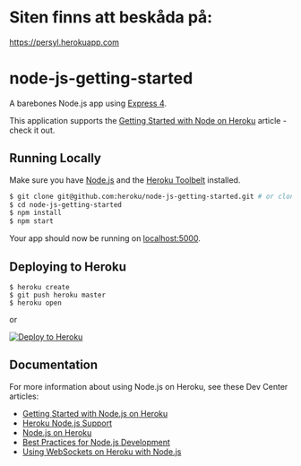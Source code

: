 # Siten finns att beskåda på:
https://persyl.herokuapp.com

# node-js-getting-started

A barebones Node.js app using [Express 4](http://expressjs.com/).

This application supports the [Getting Started with Node on Heroku](https://devcenter.heroku.com/articles/getting-started-with-nodejs) article - check it out.

## Running Locally

Make sure you have [Node.js](http://nodejs.org/) and the [Heroku Toolbelt](https://toolbelt.heroku.com/) installed.

```sh
$ git clone git@github.com:heroku/node-js-getting-started.git # or clone your own fork
$ cd node-js-getting-started
$ npm install
$ npm start
```

Your app should now be running on [localhost:5000](http://localhost:5000/).

## Deploying to Heroku

```
$ heroku create
$ git push heroku master
$ heroku open
```
or

[![Deploy to Heroku](https://www.herokucdn.com/deploy/button.png)](https://heroku.com/deploy)

## Documentation

For more information about using Node.js on Heroku, see these Dev Center articles:

- [Getting Started with Node.js on Heroku](https://devcenter.heroku.com/articles/getting-started-with-nodejs)
- [Heroku Node.js Support](https://devcenter.heroku.com/articles/nodejs-support)
- [Node.js on Heroku](https://devcenter.heroku.com/categories/nodejs)
- [Best Practices for Node.js Development](https://devcenter.heroku.com/articles/node-best-practices)
- [Using WebSockets on Heroku with Node.js](https://devcenter.heroku.com/articles/node-websockets)

